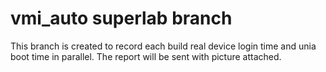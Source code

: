 # vmi_auto superlab branch
This branch is created to record each build real device login time and unia boot time in parallel. The report will be sent with picture attached.

